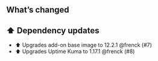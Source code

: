 ## What’s changed

## ⬆️ Dependency updates

- ⬆️ Upgrades add-on base image to 12.2.1 @frenck (#7)
- ⬆️ Upgrades Uptime Kuma to 1.17.1 @frenck (#8)
